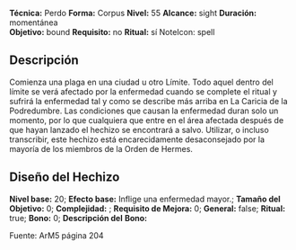 
**Técnica:** Perdo
**Forma:** Corpus
**Nivel:** 55
**Alcance:** sight 
**Duración:** momentánea  
**Objetivo:** bound
**Requisito:** no
**Ritual:** sí
NoteIcon: spell




## Descripción 
<p>Comienza una plaga en una ciudad u otro Límite. Todo aquel dentro del límite se verá afectado por la enfermedad cuando se complete el ritual y sufrirá la enfermedad tal y como se describe más arriba en La Caricia de la Podredumbre. Las condiciones que causan la enfermedad duran solo un momento, por lo que cualquiera que entre en el área afectada después de que hayan lanzado el hechizo se encontrará a salvo. Utilizar, o incluso transcribir, este hechizo está encarecidamente desaconsejado por la mayoría de los miembros de la Orden de Hermes.</p>

## Diseño del Hechizo 

**Nivel base:** 20; **Efecto base:** Inflige una enfermedad mayor.;  **Tamaño del **Objetivo:**** 0; **Complejidad:** ; **Requisito de Mejora:** 0; **General:** false; **Ritual:** true; **Bono:** 0; **Descripción del** **Bono:** 

Fuente: ArM5 página 204